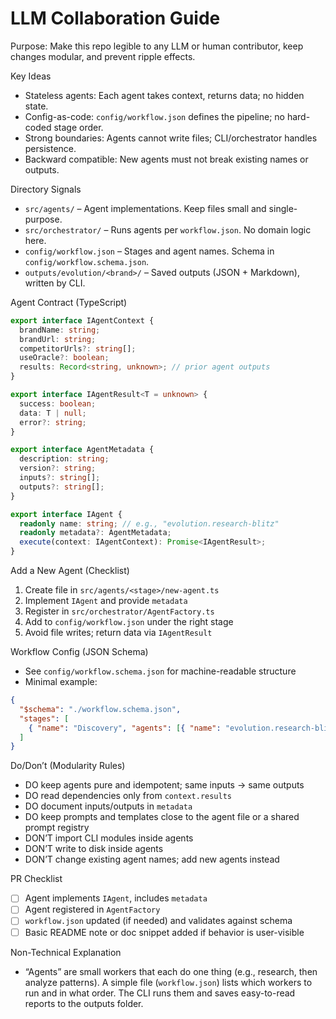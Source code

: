 # LLM Collaboration Guide

Purpose: Make this repo legible to any LLM or human contributor, keep changes modular, and prevent ripple effects.

Key Ideas
- Stateless agents: Each agent takes context, returns data; no hidden state.
- Config-as-code: `config/workflow.json` defines the pipeline; no hard-coded stage order.
- Strong boundaries: Agents cannot write files; CLI/orchestrator handles persistence.
- Backward compatible: New agents must not break existing names or outputs.

Directory Signals
- `src/agents/` – Agent implementations. Keep files small and single-purpose.
- `src/orchestrator/` – Runs agents per `workflow.json`. No domain logic here.
- `config/workflow.json` – Stages and agent names. Schema in `config/workflow.schema.json`.
- `outputs/evolution/<brand>/` – Saved outputs (JSON + Markdown), written by CLI.

Agent Contract (TypeScript)
```ts
export interface IAgentContext {
  brandName: string;
  brandUrl: string;
  competitorUrls?: string[];
  useOracle?: boolean;
  results: Record<string, unknown>; // prior agent outputs
}

export interface IAgentResult<T = unknown> {
  success: boolean;
  data: T | null;
  error?: string;
}

export interface AgentMetadata {
  description: string;
  version?: string;
  inputs?: string[];
  outputs?: string[];
}

export interface IAgent {
  readonly name: string; // e.g., "evolution.research-blitz"
  readonly metadata?: AgentMetadata;
  execute(context: IAgentContext): Promise<IAgentResult>;
}
```

Add a New Agent (Checklist)
1) Create file in `src/agents/<stage>/new-agent.ts`
2) Implement `IAgent` and provide `metadata`
3) Register in `src/orchestrator/AgentFactory.ts`
4) Add to `config/workflow.json` under the right stage
5) Avoid file writes; return data via `IAgentResult`

Workflow Config (JSON Schema)
- See `config/workflow.schema.json` for machine-readable structure
- Minimal example:
```json
{
  "$schema": "./workflow.schema.json",
  "stages": [
    { "name": "Discovery", "agents": [{ "name": "evolution.research-blitz" }] }
  ]
}
```

Do/Don’t (Modularity Rules)
- DO keep agents pure and idempotent; same inputs → same outputs
- DO read dependencies only from `context.results`
- DO document inputs/outputs in `metadata`
- DO keep prompts and templates close to the agent file or a shared prompt registry
- DON’T import CLI modules inside agents
- DON’T write to disk inside agents
- DON’T change existing agent names; add new agents instead

PR Checklist
- [ ] Agent implements `IAgent`, includes `metadata`
- [ ] Agent registered in `AgentFactory`
- [ ] `workflow.json` updated (if needed) and validates against schema
- [ ] Basic README note or doc snippet added if behavior is user-visible

Non-Technical Explanation
- “Agents” are small workers that each do one thing (e.g., research, then analyze patterns). A simple file (`workflow.json`) lists which workers to run and in what order. The CLI runs them and saves easy-to-read reports to the outputs folder.

